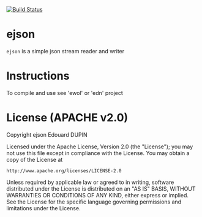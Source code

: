 [![Build Status](https://travis-ci.org/HeeroYui/ejson.svg?branch=master)](https://travis-ci.org/HeeroYui/ejson)

ejson
=====

`ejson` is a simple json stream reader and writer

Instructions
============

To compile and use see 'ewol' or 'edn' project


License (APACHE v2.0)
=====================
Copyright ejson Edouard DUPIN

Licensed under the Apache License, Version 2.0 (the "License");
you may not use this file except in compliance with the License.
You may obtain a copy of the License at

    http://www.apache.org/licenses/LICENSE-2.0

Unless required by applicable law or agreed to in writing, software
distributed under the License is distributed on an "AS IS" BASIS,
WITHOUT WARRANTIES OR CONDITIONS OF ANY KIND, either express or implied.
See the License for the specific language governing permissions and
limitations under the License.

